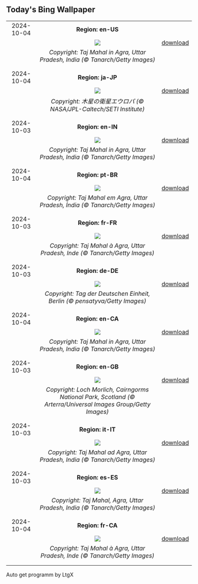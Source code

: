 ## Today's Bing Wallpaper
|      |      |      |
| :----: | :----: | :----: |
|2024-10-04|**Region: en-US**||
||![](https://www.bing.com/th?id=OHR.TajMahalReflection_EN-US5053333041_UHD.jpg&pid=hp&w=1152&h=648&rs=1&c=4)| [download](https://www.bing.com/th?id=OHR.TajMahalReflection_EN-US5053333041_UHD.jpg)|
||*Copyright: Taj Mahal in Agra, Uttar Pradesh, India (© Tanarch/Getty Images)*
||
|||
|2024-10-04|**Region: ja-JP**||
||![](https://www.bing.com/th?id=OHR.EuropaMoon_JA-JP4639297209_UHD.jpg&pid=hp&w=1152&h=648&rs=1&c=4)| [download](https://www.bing.com/th?id=OHR.EuropaMoon_JA-JP4639297209_UHD.jpg)|
||*Copyright: 木星の衛星エウロパ (© NASA/JPL-Caltech/SETI Institute)*
||
|||
|2024-10-03|**Region: en-IN**||
||![](https://www.bing.com/th?id=OHR.TajMahalReflection_EN-IN4245237170_UHD.jpg&pid=hp&w=1152&h=648&rs=1&c=4)| [download](https://www.bing.com/th?id=OHR.TajMahalReflection_EN-IN4245237170_UHD.jpg)|
||*Copyright: Taj Mahal in Agra, Uttar Pradesh, India (© Tanarch/Getty Images)*
||
|||
|2024-10-04|**Region: pt-BR**||
||![](https://www.bing.com/th?id=OHR.TajMahalReflection_PT-BR5120942939_UHD.jpg&pid=hp&w=1152&h=648&rs=1&c=4)| [download](https://www.bing.com/th?id=OHR.TajMahalReflection_PT-BR5120942939_UHD.jpg)|
||*Copyright: Taj Mahal em Agra, Uttar Pradesh, Índia (© Tanarch/Getty Images)*
||
|||
|2024-10-03|**Region: fr-FR**||
||![](https://www.bing.com/th?id=OHR.TajMahalReflection_FR-FR4211320657_UHD.jpg&pid=hp&w=1152&h=648&rs=1&c=4)| [download](https://www.bing.com/th?id=OHR.TajMahalReflection_FR-FR4211320657_UHD.jpg)|
||*Copyright: Taj Mahal à Agra, Uttar Pradesh, Inde (© Tanarch/Getty Images)*
||
|||
|2024-10-03|**Region: de-DE**||
||![](https://www.bing.com/th?id=OHR.BerlinWallBlueHands_DE-DE6022715375_UHD.jpg&pid=hp&w=1152&h=648&rs=1&c=4)| [download](https://www.bing.com/th?id=OHR.BerlinWallBlueHands_DE-DE6022715375_UHD.jpg)|
||*Copyright: Tag der Deutschen Einheit, Berlin (© pensatyva/Getty Images)*
||
|||
|2024-10-04|**Region: en-CA**||
||![](https://www.bing.com/th?id=OHR.TajMahalReflection_EN-CA5616417702_UHD.jpg&pid=hp&w=1152&h=648&rs=1&c=4)| [download](https://www.bing.com/th?id=OHR.TajMahalReflection_EN-CA5616417702_UHD.jpg)|
||*Copyright: Taj Mahal in Agra, Uttar Pradesh, India (© Tanarch/Getty Images)*
||
|||
|2024-10-03|**Region: en-GB**||
||![](https://www.bing.com/th?id=OHR.NationalPoetryDay2024_EN-GB3553292629_UHD.jpg&pid=hp&w=1152&h=648&rs=1&c=4)| [download](https://www.bing.com/th?id=OHR.NationalPoetryDay2024_EN-GB3553292629_UHD.jpg)|
||*Copyright: Loch Morlich, Cairngorms National Park, Scotland (© Arterra/Universal Images Group/Getty Images)*
||
|||
|2024-10-03|**Region: it-IT**||
||![](https://www.bing.com/th?id=OHR.TajMahalReflection_IT-IT1242921978_UHD.jpg&pid=hp&w=1152&h=648&rs=1&c=4)| [download](https://www.bing.com/th?id=OHR.TajMahalReflection_IT-IT1242921978_UHD.jpg)|
||*Copyright: Taj Mahal ad Agra, Uttar Pradesh, India (© Tanarch/Getty Images)*
||
|||
|2024-10-03|**Region: es-ES**||
||![](https://www.bing.com/th?id=OHR.TajMahalReflection_ES-ES8913986837_UHD.jpg&pid=hp&w=1152&h=648&rs=1&c=4)| [download](https://www.bing.com/th?id=OHR.TajMahalReflection_ES-ES8913986837_UHD.jpg)|
||*Copyright: Taj Mahal, Agra, Uttar Pradesh, India (© Tanarch/Getty Images)*
||
|||
|2024-10-04|**Region: fr-CA**||
||![](https://www.bing.com/th?id=OHR.TajMahalReflection_FR-CA4845950919_UHD.jpg&pid=hp&w=1152&h=648&rs=1&c=4)| [download](https://www.bing.com/th?id=OHR.TajMahalReflection_FR-CA4845950919_UHD.jpg)|
||*Copyright: Taj Mahal à Agra, Uttar Pradesh, Inde (© Tanarch/Getty Images)*
||
|||

Auto get programm by LtgX
